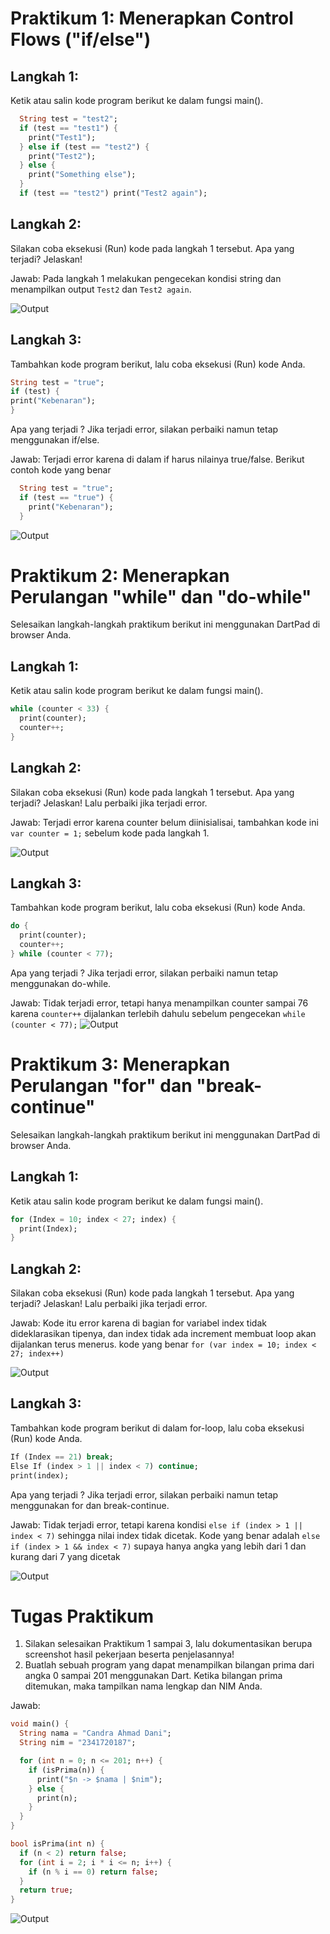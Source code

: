 # Praktikum 1: Menerapkan Control Flows ("if/else")

## Langkah 1:

Ketik atau salin kode program berikut ke dalam fungsi main().

```dart
  String test = "test2";
  if (test == "test1") {
    print("Test1");
  } else if (test == "test2") {
    print("Test2");
  } else {
    print("Something else");
  }
  if (test == "test2") print("Test2 again");
```

## Langkah 2:

Silakan coba eksekusi (Run) kode pada langkah 1 tersebut. Apa yang terjadi? Jelaskan!

Jawab: Pada langkah 1 melakukan pengecekan kondisi string dan menampilkan output `Test2` dan `Test2 again`.

![Output](img/1.png)

## Langkah 3:

Tambahkan kode program berikut, lalu coba eksekusi (Run) kode Anda.

```dart
String test = "true";
if (test) {
print("Kebenaran");
}
```

Apa yang terjadi ? Jika terjadi error, silakan perbaiki namun tetap menggunakan if/else.

Jawab: Terjadi error karena di dalam if harus nilainya true/false.
Berikut contoh kode yang benar

```dart
  String test = "true";
  if (test == "true") {
    print("Kebenaran");
  }
```

![Output](img/2.png)

# Praktikum 2: Menerapkan Perulangan "while" dan "do-while"

Selesaikan langkah-langkah praktikum berikut ini menggunakan DartPad di browser Anda.

## Langkah 1:

Ketik atau salin kode program berikut ke dalam fungsi main().

```dart
while (counter < 33) {
  print(counter);
  counter++;
}
```

## Langkah 2:

Silakan coba eksekusi (Run) kode pada langkah 1 tersebut. Apa yang terjadi? Jelaskan! Lalu perbaiki jika terjadi error.

Jawab: Terjadi error karena counter belum diinisialisai, tambahkan kode ini
`var counter = 1;` sebelum kode pada langkah 1.

![Output](img/3.png)

## Langkah 3:

Tambahkan kode program berikut, lalu coba eksekusi (Run) kode Anda.

```dart
do {
  print(counter);
  counter++;
} while (counter < 77);
```

Apa yang terjadi ? Jika terjadi error, silakan perbaiki namun tetap menggunakan do-while.

Jawab: Tidak terjadi error, tetapi hanya menampilkan counter sampai 76 karena `counter++` dijalankan terlebih dahulu sebelum pengecekan `while (counter < 77);`
![Output](img/4.png)

# Praktikum 3: Menerapkan Perulangan "for" dan "break-continue"

Selesaikan langkah-langkah praktikum berikut ini menggunakan DartPad di browser Anda.

## Langkah 1:

Ketik atau salin kode program berikut ke dalam fungsi main().

```dart
for (Index = 10; index < 27; index) {
  print(Index);
}
```

## Langkah 2:

Silakan coba eksekusi (Run) kode pada langkah 1 tersebut. Apa yang terjadi? Jelaskan! Lalu perbaiki jika terjadi error.

Jawab: Kode itu error karena di bagian for variabel index tidak dideklarasikan tipenya, dan index tidak ada increment membuat loop akan dijalankan terus menerus. kode yang benar `for (var index = 10; index < 27; index++)`

![Output](img/5.png)

## Langkah 3:

Tambahkan kode program berikut di dalam for-loop, lalu coba eksekusi (Run) kode Anda.

```dart
If (Index == 21) break;
Else If (index > 1 || index < 7) continue;
print(index);
```

Apa yang terjadi ? Jika terjadi error, silakan perbaiki namun tetap menggunakan for dan break-continue.

Jawab: Tidak terjadi error, tetapi karena kondisi `else if (index > 1 || index < 7)` sehingga nilai index tidak dicetak. Kode yang benar adalah `else if (index > 1 && index < 7)` supaya hanya angka yang lebih dari 1 dan kurang dari 7 yang dicetak

![Output](img/6.png)

# Tugas Praktikum
1. Silakan selesaikan Praktikum 1 sampai 3, lalu dokumentasikan berupa screenshot hasil pekerjaan beserta penjelasannya!
2. Buatlah sebuah program yang dapat menampilkan bilangan prima dari angka 0 sampai 201 menggunakan Dart. Ketika bilangan prima ditemukan, maka tampilkan nama lengkap dan NIM Anda.

Jawab: 
```dart
void main() {
  String nama = "Candra Ahmad Dani";
  String nim = "2341720187";

  for (int n = 0; n <= 201; n++) {
    if (isPrima(n)) {
      print("$n -> $nama | $nim");
    } else {
      print(n);
    }
  }
}

bool isPrima(int n) {
  if (n < 2) return false;  
  for (int i = 2; i * i <= n; i++) {
    if (n % i == 0) return false;
  }
  return true;
}
```
![Output](img/7.png)